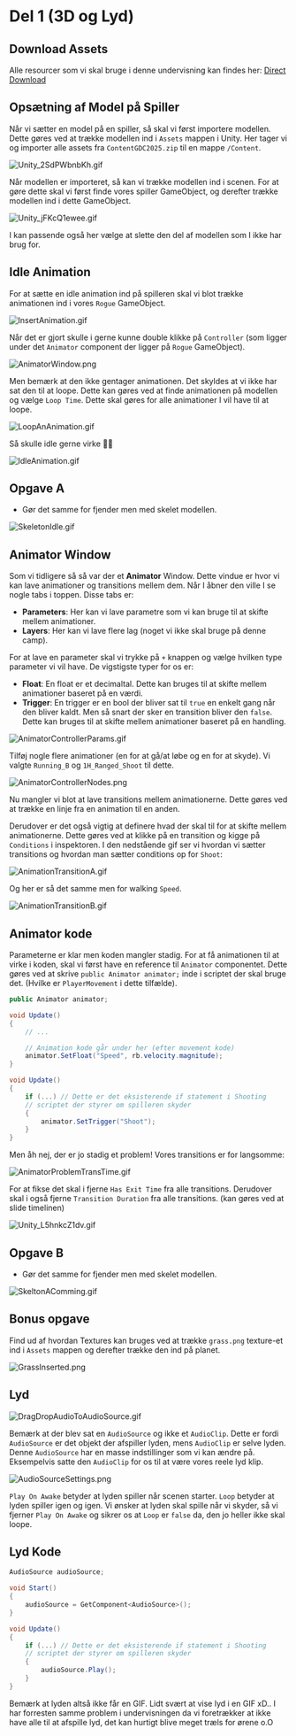 # Del 1 (3D og Lyd)

## Download Assets
Alle resourcer som vi skal bruge i denne undervisning kan findes her: [Direct Download](https://raw.githubusercontent.com/UNFDanmark/GDC2025/main/%7EDocumentation/resources/ContentGDC2025.zip)

## Opsætning af Model på Spiller

Når vi sætter en model på en spiller, så skal vi først importere modellen. Dette gøres ved at trække modellen ind i `Assets` mappen i Unity.
Her tager vi og importer alle assets fra `ContentGDC2025.zip` til en mappe `/Content`.

![Unity_2SdPWbnbKh.gif](Unity_2SdPWbnbKh.gif)

Når modellen er importeret, så kan vi trække modellen ind i scenen. For at gøre dette skal vi først finde vores spiller GameObject, og derefter trække modellen ind i dette GameObject.

![Unity_jFKcQ1ewee.gif](Unity_jFKcQ1ewee.gif)

I kan passende også her vælge at slette den del af modellen som I ikke har brug for.
<tabs>
<tab title="Før">
<img src="ModelBefore.png" alt=""/>
</tab>
<tab title="Efter">
<img src="ModelAfter.png" alt=""/>
</tab>
</tabs>

## Idle Animation

For at sætte en idle animation ind på spilleren skal vi blot trække animationen ind i vores `Rogue` GameObject.

![InsertAnimation.gif](InsertAnimation.gif)

Når det er gjort skulle i gerne kunne double klikke på `Controller` (som ligger under det `Animator` component der ligger på `Rogue` GameObject).

![AnimatorWindow.png](AnimatorWindow.png)

Men bemærk at den ikke gentager animationen. Det skyldes at vi ikke har sat den til at loope. Dette kan gøres ved at finde animationen på modellen og vælge `Loop Time`.
Dette skal gøres for alle animationer I vil have til at loope.



![LoopAnAnimation.gif](LoopAnAnimation.gif)

Så skulle idle gerne virke 🕺💃

![IdleAnimation.gif](IdleAnimation.gif)

## Opgave A
- Gør det samme for fjender men med skelet modellen.

![SkeletonIdle.gif](SkeletonIdle.gif)

## Animator Window

Som vi tidligere så så var der et **Animator** Window. Dette vindue er hvor vi kan lave animationer og transitions mellem dem.
Når I åbner den ville I se nogle tabs i toppen. Disse tabs er:
- **Parameters**: Her kan vi lave parametre som vi kan bruge til at skifte mellem animationer.
- **Layers**: Her kan vi lave flere lag (noget vi ikke skal bruge på denne camp).

For at lave en parameter skal vi trykke på `+` knappen og vælge hvilken type parameter vi vil have.
De vigstigste typer for os er:
- **Float**: En float er et decimaltal. Dette kan bruges til at skifte mellem animationer baseret på en værdi.
- **Trigger**: En trigger er en bool der bliver sat til `true` en enkelt gang når den bliver kaldt. Men så snart der sker en transition bliver den `false`. Dette kan bruges til at skifte mellem animationer baseret på en handling.

![AnimatorControllerParams.gif](AnimatorControllerParams.gif)

Tilføj nogle flere animationer (en for at gå/at løbe og en for at skyde). Vi valgte `Running_B` og `1H_Ranged_Shoot` til dette.

![AnimatorControllerNodes.png](AnimatorControllerNodes.png)

Nu mangler vi blot at lave transitions mellem animationerne. Dette gøres ved at trække en linje fra en animation til en anden.

Derudover er det også vigtig at definere hvad der skal til for at skifte mellem animationerne. Dette gøres ved at klikke på en transition og kigge på `Conditions` i inspektoren. I den nedstående gif ser vi hvordan vi sætter transitions og hvordan man sætter conditions op for `Shoot`:

![AnimationTransitionA.gif](AnimationTransitionA.gif)

Og her er så det samme men for walking `Speed`.

![AnimationTransitionB.gif](AnimationTransitionB.gif)

## Animator kode

Parameterne er klar men koden mangler stadig.
For at få animationen til at virke i koden, skal vi først have en reference til `Animator` componentet. Dette gøres ved at skrive `public Animator animator;` inde i scriptet der skal bruge det.
(Hvilke er `PlayerMovement` i dette tilfælde).

```C#
public Animator animator;

void Update()
{
    // ...

    // Animation kode går under her (efter movement kode)
    animator.SetFloat("Speed", rb.velocity.magnitude);
}
```

```C#
void Update()
{
    if (...) // Dette er det eksisterende if statement i Shooting
    // scriptet der styrer om spilleren skyder
    {   
        animator.SetTrigger("Shoot");
    }
}
```

Men åh nej, der er jo stadig et problem! Vores transitions er for langsomme:

![AnimatorProblemTransTime.gif](AnimatorProblemTransTime.gif)

For at fikse det skal i fjerne `Has Exit Time` fra alle transitions.
Derudover skal i også fjerne `Transition Duration` fra alle transitions. (kan gøres ved at slide timelinen)

![Unity_L5hnkcZ1dv.gif](Unity_L5hnkcZ1dv.gif)

## Opgave B
- Gør det samme for fjender men med skelet modellen.

![SkeltonAComming.gif](SkeltonAComming.gif)

## Bonus opgave
Find ud af hvordan Textures kan bruges ved at trække `grass.png` texture-et ind i `Assets` mappen og derefter trække den ind på planet.

![GrassInserted.png](GrassInserted.png)

## Lyd

![DragDropAudioToAudioSource.gif](DragDropAudioToAudioSource.gif)

Bemærk at der blev sat en `AudioSource` og ikke et `AudioClip`. Dette er fordi `AudioSource` er det objekt der afspiller lyden, mens `AudioClip` er selve lyden.
Denne `AudioSource` har en masse indstillinger som vi kan ændre på. Eksempelvis satte den `AudioClip` for os til at være vores reele lyd klip.

![AudioSourceSettings.png](AudioSourceSettings.png)

`Play On Awake` betyder at lyden spiller når scenen starter. `Loop` betyder at lyden spiller igen og igen.
Vi ønsker at lyden skal spille når vi skyder, så vi fjerner `Play On Awake` og sikrer os at `Loop` er `false` da, den jo heller ikke skal loope.

## Lyd Kode

```C#
AudioSource audioSource;

void Start()
{
    audioSource = GetComponent<AudioSource>();
}

void Update()
{
    if (...) // Dette er det eksisterende if statement i Shooting
    // scriptet der styrer om spilleren skyder
    {   
        audioSource.Play();
    }
}
```

<note>
Bemærk at lyden altså ikke får en GIF. Lidt svært at vise lyd i en GIF xD.. I har forresten samme problem i undervisningen da vi foretrækker at ikke have alle til at afspille lyd, det kan hurtigt blive meget træls for ørene o.O
</note>
